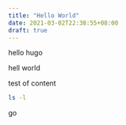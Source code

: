 ```yaml
---
title: "Hello World"
date: 2021-03-02T22:38:55+08:00
draft: true
---
```


hello hugo



hell world



test of content



```bash
ls -l	
```

go
